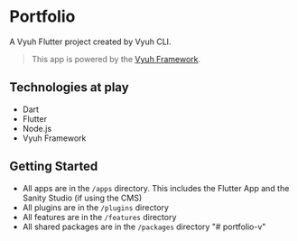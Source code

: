 # Portfolio

A Vyuh Flutter project created by Vyuh CLI.

> This app is powered by the [Vyuh Framework](https://vyuh.tech).

## Technologies at play

- Dart
- Flutter
- Node.js
- Vyuh Framework

## Getting Started

- All apps are in the `/apps` directory. This includes the Flutter App and the
  Sanity Studio (if using the CMS)
- All plugins are in the `/plugins` directory
- All features are in the `/features` directory
- All shared packages are in the `/packages` directory
"# portfolio-v" 
